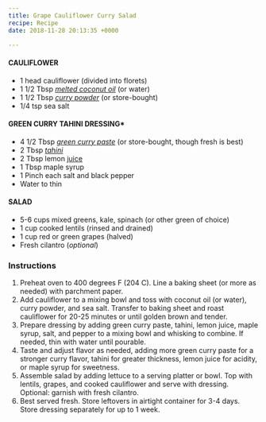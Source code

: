 ```yaml
---
title: Grape Cauliflower Curry Salad
recipe: Recipe
date: 2018-11-28 20:13:35 +0000

---
```

#### CAULIFLOWER

* 1 head cauliflower (divided into florets)
* 1 1/2 Tbsp [_melted coconut oil_](https://minimalistbaker.com/product/coconut-oil/) (or water)
* 1 1/2 Tbsp [_curry powder_](https://minimalistbaker.com/diy-curry-powder/) (or store-bought)
* 1/4 tsp sea salt

#### GREEN CURRY TAHINI DRESSING*

* 4 1/2 Tbsp [_green curry paste_](https://minimalistbaker.com/easy-green-curry-paste/) (or store-bought, though fresh is best)
* 2 Tbsp [_tahini_](https://minimalistbaker.com/product/tahini/)
* 2 Tbsp lemon [juice](https://google.com)
* 1 Tbsp maple syrup
* 1 Pinch each salt and black pepper
* Water to thin

#### SALAD

* 5-6 cups mixed greens, kale, spinach (or other green of choice)
* 1 cup cooked lentils (rinsed and drained)
* 1 cup red or green grapes (halved)
* Fresh cilantro (_optional_)

### Instructions

1. Preheat oven to 400 degrees F (204 C). Line a baking sheet (or more as needed) with parchment paper.
2. Add cauliflower to a mixing bowl and toss with coconut oil (or water), curry powder, and sea salt. Transfer to baking sheet and roast cauliflower for 20-25 minutes or until golden brown and tender.
3. Prepare dressing by adding green curry paste, tahini, lemon juice, maple syrup, salt, and pepper to a mixing bowl and whisking to combine. If needed, thin with water until pourable.
4. Taste and adjust flavor as needed, adding more green curry paste for a stronger curry flavor, tahini for greater thickness, lemon juice for acidity, or maple syrup for sweetness.
5. Assemble salad by adding lettuce to a serving platter or bowl. Top with lentils, grapes, and cooked cauliflower and serve with dressing. Optional: garnish with fresh cilantro.
6. Best served fresh. Store leftovers in airtight container for 3-4 days. Store dressing separately for up to 1 week.